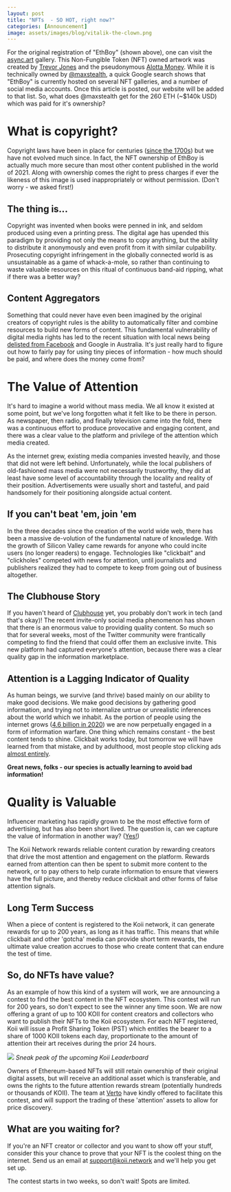 ```yaml
---
layout: post
title: "NFTs  - SO HOT, right now?"
categories: [Announcement]
image: assets/images/blog/vitalik-the-clown.png
---
```


For the original registration of "EthBoy" (shown above), one can visit the <a target="_blank" href="https://async.art/art/master/0xb6dae651468e9593e4581705a09c10a76ac1e0c8-807">async.art</a> gallery. This Non-Fungible Token (NFT) owned artwork was created by <a target="_blank" href="https://async.art/u/trevorjonesart/collection">Trevor Jones</a> and the pseudonymous <a target="_blank" href="https://async.art/u/alottamoney/collection">Alotta Money</a>. While it is technically owned by <a target="_blank" href="https://async.art/u/maxstealth/collection">@maxstealth</a>, a quick Google search shows that "EthBoy" is currently hosted on several NFT galleries, and a number of social media accounts. Once this article is posted, our website will be added to that list. So, what does @maxstealth get for the 260 ETH (~$140k USD) which was paid for it's ownership?

# What is copyright?

Copyright laws have been in place for centuries (<a target="_blank" href="https://en.wikipedia.org/wiki/History_of_copyright">since the 1700s</a>) but we have not evolved much since. In fact, the NFT ownership of EthBoy is actually much more secure than most other content published in the world of 2021. Along with ownership comes the right to press charges if ever the likeness of this image is used inappropriately or without permission. (Don't worry - we asked first!)

## The thing is...

Copyright was invented when books were penned in ink, and seldom produced using even a printing press. The digital age has upended this paradigm by providing not only the means to copy anything, but the ability to distribute it anonymously and even profit from it with similar culpability. Prosecuting copyright infringement in the globally connected world is as unsustainable as a game of whack-a-mole, so rather than continuing to waste valuable resources on this ritual of continuous band-aid ripping, what if there was a better way?

## Content Aggregators

Something that could never have even been imagined by the original creators of copyright rules is the ability to automatically filter and combine resources to build new forms of content. This fundamental vulnerability of digital media rights has led to the recent situation with local news being <a target="_blank" href="https://about.fb.com/news/2021/02/changes-to-sharing-and-viewing-news-on-facebook-in-australia/">delisted from Facebook</a> and Google in Australia. It's just really hard to figure out how to fairly pay for using tiny pieces of information - how much should be paid, and where does the money come from?

# The Value of Attention

It's hard to imagine a world without mass media. We all know it existed at some point, but we've long forgotten what it felt like to be there in person. As newspaper, then radio, and finally television came into the fold, there was a continuous effort to produce provocative and engaging content, and there was a clear value to the platform and privilege of the attention which media created.

As the internet grew, existing media companies invested heavily, and those that did not were left behind. Unfortunately, while the local publishers of old-fashioned mass media were not necessarily trustworthy, they did at least have some level of accountability through the locality and reality of their position. Advertisements were usually short and tasteful, and paid handsomely for their positioning alongside actual content.

## If you can't beat 'em, join 'em

In the three decades since the creation of the world wide web, there has been a massive de-volution of the fundamental nature of knowledge. With the growth of Silicon Valley came rewards for anyone who could incite users (no longer readers) to engage. Technologies like "clickbait" and "clickholes" competed with news for attention, until journalists and publishers realized they had to compete to keep from going out of business altogether.

## The Clubhouse Story

If you haven't heard of <a target="_blank" href="https://www.joinclubhouse.com/">Clubhouse</a> yet, you probably don't work in tech (and that's okay)! The recent invite-only social media phenomenon has shown that there is an enormous value to providing quality content. So much so that for several weeks, most of the Twitter community were frantically competing to find the friend that could offer them an exclusive invite. This new platform had captured everyone's attention, because there was a clear quality gap in the information marketplace.

## Attention is a Lagging Indicator of Quality

As human beings, we survive (and thrive) based mainly on our ability to make good decisions. We make good decisions by gathering good information, and trying not to internalize untrue or unrealistic inferences about the world which we inhabit. As the portion of people using the internet grows (<a target="_blank" href="https://www.statista.com/statistics/617136/digital-population-worldwide/">4.6 billion in 2020</a>) we are now perpetually engaged in a form of information warfare. One thing which remains constant - the best content tends to shine. Clickbait works today, but tomorrow we will have learned from that mistake, and by adulthood, most people stop clicking ads <a target="_blank" href="https://www.smartinsights.com/internet-advertising/internet-advertising-analytics/display-advertising-clickthrough-rates/">almost entirely</a>.

<b>Great news, folks - our species is actually learning to avoid bad information!</b>

# Quality is Valuable

Influencer marketing has rapidly grown to be the most effective form of advertising, but has also been short lived. The question is, can we capture the value of information in another way? (<a target="_blank" href="https://koii.network/whitepaper.pdf">Yes!</a>)

The Koii Network rewards reliable content curation by rewarding creators that drive the most attention and engagement on the platform. Rewards earned from attention can then be spent to submit more content to the network, or to pay others to help curate information to ensure that viewers have the full picture, and thereby reduce clickbait and other forms of false attention signals.

## Long Term Success

When a piece of content is registered to the Koii network, it can generate rewards for up to 200 years, as long as it has traffic. This means that while clickbait and other 'gotcha' media can provide short term rewards, the ultimate value creation accrues to those who create content that can endure the test of time.

## So, do NFTs have value?

As an example of how this kind of a system will work, we are announcing a contest to find the best content in the NFT ecosystem. This contest will run for 200 years, so don't expect to see the winner any time soon. We are now offering a grant of up to 100 KOII for content creators and collectors who want to publish their NFTs to the Koii ecosystem. For each NFT registered, Koii will issue a Profit Sharing Token (PST) which entitles the bearer to a share of 1000 KOII tokens each day, proportionate to the amount of attention their art receives during the prior 24 hours.

<img src="./assets/images/blog/NFT_Leaderboard.png">
<i>Sneak peak of the upcoming Koii Leaderboard</i>

Owners of Ethereum-based NFTs will still retain ownership of their original digital assets, but will receive an additional asset which is transferable, and owns the rights to the future attention rewards stream (potentially hundreds or thousands of KOII). The team at <a target="_blank" href="https://verto.exchange/">Verto</a> have kindly offered to facilitate this contest, and will support the trading of these 'attention' assets to allow for price discovery.

## What are you waiting for?

If you're an NFT creator or collector and you want to show off your stuff, consider this your chance to prove that your NFT is the coolest thing on the internet. Send us an email at <a href="mailto:support@koii.network">support@koii.network</a> and we'll help you get set up.

The contest starts in two weeks, so don't wait! Spots are limited.
